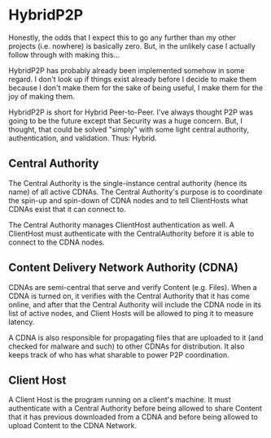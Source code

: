 # HybridP2P

Honestly, the odds that I expect this to go any further than my other projects (i.e. nowhere) is basically zero. But, in the unlikely case I actually follow through with making this...

HybridP2P has probably already been implemented somehow in some regard. I don't look up if things exist already before I decide to make them because I don't make them for the sake of being useful, I make them for the joy of making them.

HybridP2P is short for Hybrid Peer-to-Peer. I've always thought P2P was going to be the future except that Security was a huge concern. But, I thought, that could be solved "simply" with some light central authority, authentication, and validation. Thus: Hybrid.

## Central Authority

The Central Authority is the single-instance central authority (hence its name) of all active CDNAs. The Central Authority's purpose is to coordinate the spin-up and spin-down of CDNA nodes and to tell ClientHosts what CDNAs exist that it can connect to.

The Central Authority manages ClientHost authentication as well. A ClientHost must authenticate with the CentralAuthority before it is able to connect to the CDNA nodes. 

## Content Delivery Network Authority (CDNA)

CDNAs are semi-central that serve and verify Content (e.g. Files). When a CDNA is turned on, it verifies with the Central Authority that it has come online, and after that the Central Authority will include the CDNA node in its list of active nodes, and Client Hosts will be allowed to ping it to measure latency.

A CDNA is also responsible for propagating files that are uploaded to it (and checked for malware and such) to other CDNAs for distribution. It also keeps track of who has what sharable to power P2P coordination.

## Client Host

A Client Host is the program running on a client's machine. It must authenticate with a Central Authority before being allowed to share Content that it has previous downloaded from a CDNA and before being allowed to upload Content to the CDNA Network.